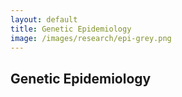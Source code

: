 ```yaml
---
layout: default
title: Genetic Epidemiology
image: /images/research/epi-grey.png
---
```


## Genetic Epidemiology
